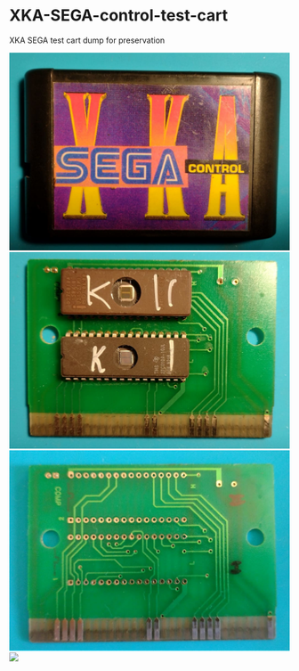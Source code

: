 # XKA-SEGA-control-test-cart
XKA SEGA test cart dump for preservation

![](pics/cart_front.jpeg)
![](pics/PCB_with_eproms_mounted.jpeg)
![](pics/PCB_front.jpeg)
![](pics/PCB_back.jepg)
